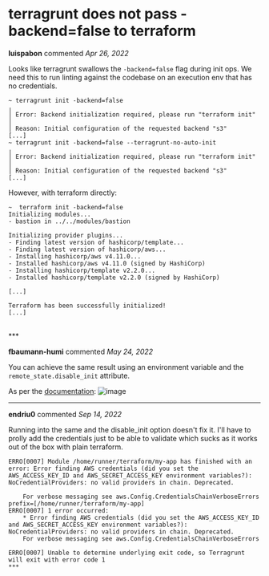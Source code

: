 # terragrunt does not pass -backend=false to terraform

**luispabon** commented *Apr 26, 2022*

Looks like terragrunt swallows the `-backend=false` flag during init ops. We need this to run linting against the codebase on an execution env that has no credentials.

```
~ terragrunt init -backend=false
╷
│ Error: Backend initialization required, please run "terraform init"
│ 
│ Reason: Initial configuration of the requested backend "s3"
[...]
~ terragrunt init -backend=false --terragrunt-no-auto-init
╷
│ Error: Backend initialization required, please run "terraform init"
│ 
│ Reason: Initial configuration of the requested backend "s3"
[...]
```
However, with terraform directly:

```
~  terraform init -backend=false 
Initializing modules...
- bastion in ../../modules/bastion

Initializing provider plugins...
- Finding latest version of hashicorp/template...
- Finding latest version of hashicorp/aws...
- Installing hashicorp/aws v4.11.0...
- Installed hashicorp/aws v4.11.0 (signed by HashiCorp)
- Installing hashicorp/template v2.2.0...
- Installed hashicorp/template v2.2.0 (signed by HashiCorp)

[...]

Terraform has been successfully initialized!
[...]
```

<br />
***


**fbaumann-humi** commented *May 24, 2022*

You can achieve the same result using an environment variable and the `remote_state.disable_init` attribute.

As per the [documentation](https://terragrunt.gruntwork.io/docs/features/keep-your-remote-state-configuration-dry/#create-remote-state-and-locking-resources-automatically):
![image](https://user-images.githubusercontent.com/102994728/170050090-60085969-f11e-42d9-a586-fdff7bdee00c.png)

***

**endriu0** commented *Sep 14, 2022*

Running into the same and the disable_init option doesn't fix it. I'll have to prolly add the credentials just to be able to validate which sucks as it works out of the box with plain terraform.

```
ERRO[0007] Module /home/runner/terraform/my-app has finished with an error: Error finding AWS credentials (did you set the AWS_ACCESS_KEY_ID and AWS_SECRET_ACCESS_KEY environment variables?): NoCredentialProviders: no valid providers in chain. Deprecated.

	For verbose messaging see aws.Config.CredentialsChainVerboseErrors  prefix=[/home/runner/terraform/my-app]
ERRO[0007] 1 error occurred:
	* Error finding AWS credentials (did you set the AWS_ACCESS_KEY_ID and AWS_SECRET_ACCESS_KEY environment variables?): NoCredentialProviders: no valid providers in chain. Deprecated.
	For verbose messaging see aws.Config.CredentialsChainVerboseErrors

ERRO[0007] Unable to determine underlying exit code, so Terragrunt will exit with error code 1
***

